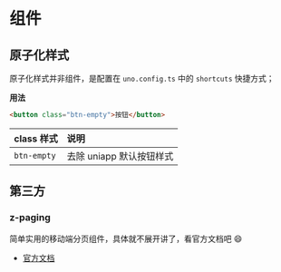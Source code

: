 # 组件

## 原子化样式

原子化样式并非组件，是配置在 `uno.config.ts` 中的 `shortcuts` 快捷方式；

**用法**

```html
<button class="btn-empty">按钮</button>
```

| class 样式            | 说明                              |
| --------------------- | :--------------------------------- |
| `btn-empty`           | 去除 uniapp 默认按钮样式          |

## 第三方

### z-paging

简单实用的移动端分页组件，具体就不展开讲了，看官方文档吧 😄

- [官方文档](https://z-paging.zxlee.cn/start/intro.html)
